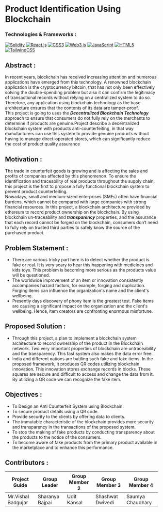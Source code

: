 # Product Identification Using Blockchain

### Technologies & Frameworks :
[![Solidity](https://img.shields.io/badge/solidity-black?style=for-the-badge&logo=solidity)](https://github.com/1999matrix)
[![React.js](https://img.shields.io/badge/react-black?style=for-the-badge&logo=react)](https://github.com/1999matrix)
[![CSS3](https://img.shields.io/badge/css3-black?style=for-the-badge&logo=css3)](https://github.com/1999matrix)
[![Web3.js](https://img.shields.io/badge/Web3.js-black?style=for-the-badge&logo=Web3.js)](https://github.com/1999matrix)
[![JavaScript](https://img.shields.io/badge/javascript-black?style=for-the-badge&logo=javascript)](https://github.com/1999matrix)
[![HTML5](https://img.shields.io/badge/html5-black?style=for-the-badge&logo=html5)](https://github.com/1999matrix)
[![TailwindCSS](https://img.shields.io/badge/tailwindcss-black?style=for-the-badge&logo=tailwindcss)](https://github.com/1999matrix)

## Abstract : 
In recent years, blockchain has received increasing attention and numerous applications have emerged from this technology. A renowned blockchain application is the cryptocurrency bitcoin, that has not only been effectively solving the double-spending problem but also it can confirm the legitimacy of transactional records without relying on a centralized system to do so. Therefore, any application using blockchain technology as the base architecture ensures that the contents of its data are tamper-proof. <br>
This project is going to uses the ***Decentralized Blockchain Technology*** approach to ensure that consumers do not fully rely on the merchants to determine if products are genuine.Project describe a decentralized blockchain system with products anti-counterfeiting, in that way manufacturers can use this system to provide genuine products without having to manage direct-operated stores, which can significantly reduce the cost of product quality assurance

## Motivation : 
The trade in counterfeit goods is growing and is affecting the sales and profits of companies affected by this phenomenon. To ensure the identification and traceability of real products throughout the supply chain, this project is the first to propose a fully functional blockchain system to prevent product counterfeiting. <br>
Nowadays, small and medium-sized enterprises (SMEs) often have financial burdens, which cannot be compared with large companies with strong financial resources. In this project, a blockchain architecture provided by ethereum to record product ownership on the blockchain. By using blockchain un-traceability and ***transparency*** properties, and the assurance that each record cannot be forged on the blockchain, consumers don’t need to fully rely on trusted third parties to safely know the source of the purchased product. <br>

## Problem Statement :
  - There are various tricky part here is to detect whether the product is fake or real. It is very scary to hear this happening with medicines and kids 
    toys. This problem is becoming more serious as the products value will be questioned.
  - The worldwide improvement of an item or innovation consistently accompanies hazard factors, for example, forging and duplication. Forging items can        influence the organization's name and the client's wellbeing.
  - Presently days discovery of phony item is the greatest test. Fake items are causing a significant impact on the organization and the client's              wellbeing. Hence, item creators are confronting enormous misfortune.

## Proposed Solution :
  - Through this project, a plan to implement a blockchain system architecture to record ownership of the product in the Blockchain network. Two very          important properties of blockchain are untraceability and the transparency. This fast system also makes the data error free.
  - India and different nations are battling such fake and fake items. In the proposed framework, it produces QR codes utilizing blockchain innovation.        This innovation stores exchange records in blocks. These squares are secure and difficult to access and change the data from it. By utilizing a QR         code we can recognize the fake item.

## Objectives : 
  - To Design an Anti Counterfeit System using Blockchain.
  - To secure product details using a QR code.
  - Provide security to the clients by offering data to clients.
  - The immutable characteristic of the blockchain provides more security and transparency in the transactions of the proposed system.
  - To stop the making of fake products by conducting transparency about the products to the notice of the consumers.
  - To become aware of fake products from the primary product available in the marketplace and to enhance this performance.


## Contributors : 

| Project Guide       | Group Leader     | Group Member 2 |  Group Member 3     | Group Member 4   |
| ------------------  | ---------------- | -------------- | ------------------- | ---------------- |
| Mr.Vishal Badgujar | Sharanya Bajpai  | Udit Kansal    |  Shashwat Dwivedi   | Saumya Chaudhary |


